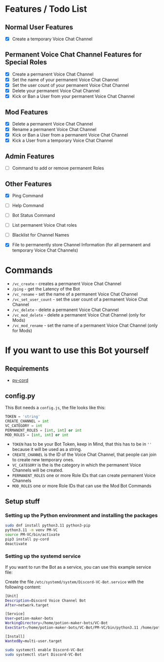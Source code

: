 # Features / Todo List

## Normal User Features
- [x] Create a temporary Voice Chat Channel

## Permanent Voice Chat Channel Features for Special Roles
- [x] Create a permanent Voice Chat Channel
- [x] Set the name of your permanent Voice Chat Channel 
- [x] Set the user count of your permanent Voice Chat Channel
- [x] Delete your permanent Voice Chat Channel
- [x] Kick or Ban a User from your permanent Voice Chat Channel 

## Mod Features
- [x] Delete a permanent Voice Chat Channel
- [x] Rename a permanent Voice Chat Channel
- [x] Kick or Ban a User from a permanent Voice Chat Channel
- [x] Kick a User from a temporary Voice Chat Channel

## Admin Features
- [ ] Command to add or remove permanent Roles

## Other Features
- [x] Ping Command
- [ ] Help Command
- [ ] Bot Status Command
- [ ] List permanent Voice Chat roles
- [ ] Blacklist for Channel Names
- [x] File to permanently store Channel Information (for all permanent and temporary Voice Chat Channels)



# Commands

- `/vc_create` - creates a permanent Voice Chat Channel 
- `/ping` - get the Latency of the Bot
- `/vc_rename` - set the name of a permanent Voice Chat Channel
- `/vc_set_user_count` - set the user count of a permanent Voice Chat Channel
- `/vc_delete` - delete a permanent Voice Chat Channel
- `/vc_mod_delete` - delete a permanent Voice Chat Channel (only for Mods)
- `/vc_mod_rename` - set the name of a permanent Voice Chat Channel (only for Mods)

# If you want to use this Bot yourself

## Requirements

- [py-cord](https://docs.pycord.dev/en/stable/index.html)


## config.py

This Bot needs a `config.js`, the file looks like this:

```py
TOKEN = 'string'
CREATE_CHANNEL = int
VC_CATEGORY = int
PERMANENT_ROLES = [int, int] or int
MOD_ROLES = [int, int] or int
```

- `TOKEN` has to be your Bot Token, keep in Mind, that this has to be in `''` because it will be used as a string.
- `CREATE_CHANNEL` is the ID of the Voice Chat Channel, that people can join to create new temporary ones.
- `VC_CATEGORY` is the is the category in which the permanent Voice Channels will be created.
- `PERMANENT_ROLES` one or more Role IDs that can create permanent Voice Channels
- `MOD_ROLES` one or more Role IDs that can use the Mod Bot Commands


## Setup stuff

### Setting up the Python environment and installing the packages

```bash
sudo dnf install python3.11 python3-pip
python3.11 -m venv PM-VC
source PM-VC/bin/activate
pip3 install py-cord
deactivate
```

### Setting up the systemd service

If you want to run the Bot as a service, you can use this example service file:

Create the file `/etc/systemd/system/Discord-VC-Bot.service` with the following content:

```bash
[Unit]
Description=Discord Voice Channel Bot
After=network.target

[Service]
User=potion-maker-bots
WorkingDirectory=/home/potion-maker-bots/VC-Bot
ExecStart=/home/potion-maker-bots/VC-Bot/PM-VC/bin/python3.11 /home/potion-maker-bots/VC-Bot/main.py

[Install]
WantedBy=multi-user.target
```

```bash
sudo systemctl enable Discord-VC-Bot
sudo systemctl start Discord-VC-Bot
```


